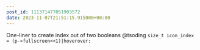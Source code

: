 ```yaml
---
post_id: 111371477051903572
date: 2023-11-07T21:51:15.915000+00:00
---
```


One-liner to create index out of two booleans @tsoding `size_t icon_index = (p-»fullscreen<<1)|hoverover;`
